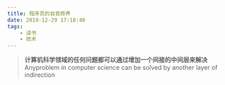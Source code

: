 ```yaml
---
title: 程序员的自我修养
date: 2019-12-29 17:18:40
tags: 
    - 读书
    - 技术
---
```


> **计算机科学领域的任何问题都可以通过增加一个间接的中间层来解决**
> Anyproblem in computer science can be solved by another layer of indirection 